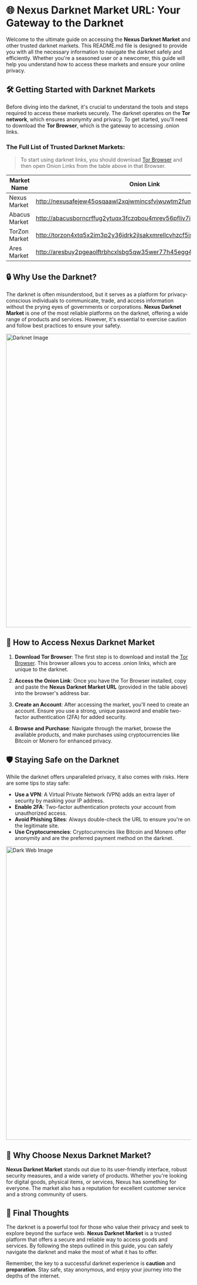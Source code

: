

# 🌐 Nexus Darknet Market URL: Your Gateway to the Darknet

Welcome to the ultimate guide on accessing the **Nexus Darknet Market** and other trusted darknet markets. This README.md file is designed to provide you with all the necessary information to navigate the darknet safely and efficiently. Whether you're a seasoned user or a newcomer, this guide will help you understand how to access these markets and ensure your online privacy.

## 🛠️ Getting Started with Darknet Markets

Before diving into the darknet, it's crucial to understand the tools and steps required to access these markets securely. The darknet operates on the **Tor network**, which ensures anonymity and privacy. To get started, you'll need to download the **Tor Browser**, which is the gateway to accessing .onion links.

### The Full List of Trusted Darknet Markets:

> To start using darknet links, you should download [Tor Browser](https://www.torproject.org/) and then open Onion Links from the table above in that Browser.

| Market Name       | Onion Link                                                                 |
|-------------------|----------------------------------------------------------------------------|
| Nexus Market      | http://nexusafejew45osqaawl2xqjwmincsfvjwuwtm2fums2kjeon7tbmlid.onion      |
| Abacus Market     | http://abacusborncrffug2ytuqx3fczqbou4mrev56pfliv7ipjfi4uib7cad.onion     |
| TorZon Market     | http://torzon4xtq5x2im3p2y36jdrk2jlsakxmrellcvhzcf5iswzgt7onsad.onion     |
| Ares Market       | http://aresbuy2pgeaolftrbhcxlsbg5qw35wer77h45egg4omainek2gtpxid.onion     |

## 🔒 Why Use the Darknet?

The darknet is often misunderstood, but it serves as a platform for privacy-conscious individuals to communicate, trade, and access information without the prying eyes of governments or corporations. **Nexus Darknet Market** is one of the most reliable platforms on the darknet, offering a wide range of products and services. However, it's essential to exercise caution and follow best practices to ensure your safety.

<img src='https://i.kym-cdn.com/entries/icons/original/000/023/474/Darknet.jpg' alt='Darknet Image' width='800'/>

## 🚀 How to Access Nexus Darknet Market

1. **Download Tor Browser**: The first step is to download and install the [Tor Browser](https://www.torproject.org/). This browser allows you to access .onion links, which are unique to the darknet.

2. **Access the Onion Link**: Once you have the Tor Browser installed, copy and paste the **Nexus Darknet Market URL** (provided in the table above) into the browser's address bar.

3. **Create an Account**: After accessing the market, you'll need to create an account. Ensure you use a strong, unique password and enable two-factor authentication (2FA) for added security.

4. **Browse and Purchase**: Navigate through the market, browse the available products, and make purchases using cryptocurrencies like Bitcoin or Monero for enhanced privacy.

## 🛡️ Staying Safe on the Darknet

While the darknet offers unparalleled privacy, it also comes with risks. Here are some tips to stay safe:

- **Use a VPN**: A Virtual Private Network (VPN) adds an extra layer of security by masking your IP address.
- **Enable 2FA**: Two-factor authentication protects your account from unauthorized access.
- **Avoid Phishing Sites**: Always double-check the URL to ensure you're on the legitimate site.
- **Use Cryptocurrencies**: Cryptocurrencies like Bitcoin and Monero offer anonymity and are the preferred payment method on the darknet.

<img src='https://i1.wp.com/hackersonlineclub.com/wp-content/uploads/2020/02/Dark-Web.png?w=773&ssl=1' alt='Dark Web Image' width='800'/>

## 🌟 Why Choose Nexus Darknet Market?

**Nexus Darknet Market** stands out due to its user-friendly interface, robust security measures, and a wide variety of products. Whether you're looking for digital goods, physical items, or services, Nexus has something for everyone. The market also has a reputation for excellent customer service and a strong community of users.

## 📜 Final Thoughts

The darknet is a powerful tool for those who value their privacy and seek to explore beyond the surface web. **Nexus Darknet Market** is a trusted platform that offers a secure and reliable way to access goods and services. By following the steps outlined in this guide, you can safely navigate the darknet and make the most of what it has to offer.

Remember, the key to a successful darknet experience is **caution** and **preparation**. Stay safe, stay anonymous, and enjoy your journey into the depths of the internet.

